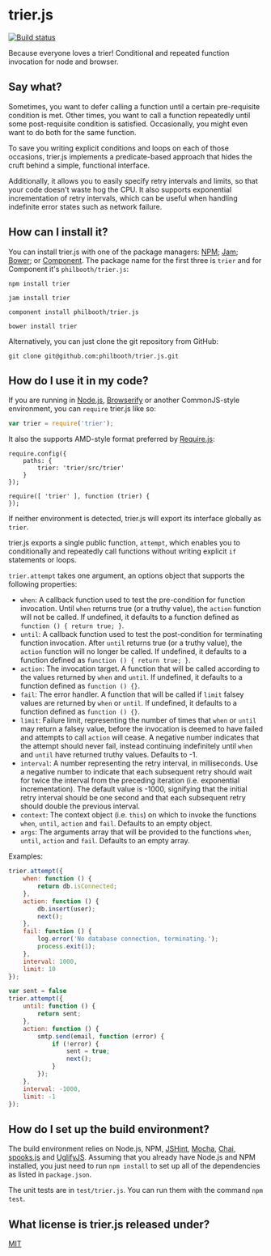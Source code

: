 # trier.js

[![Build status][ci-image]][ci-status]

Because everyone loves a trier!
Conditional
and repeated
function invocation
for node
and browser.

## Say what?

Sometimes,
you want to defer
calling a function
until a certain
pre-requisite condition is met.
Other times,
you want to
call a function
repeatedly
until some post-requisite condition
is satisfied.
Occasionally,
you might even want
to do both
for the same function.

To save you writing
explicit conditions
and loops
on each of those occasions,
trier.js implements
a predicate-based approach
that hides the cruft
behind a simple,
functional interface.

Additionally,
it allows you to easily specify
retry intervals
and limits,
so that your code
doesn't waste hog the CPU.
It also supports
exponential incrementation
of retry intervals,
which can be useful
when handling
indefinite error states
such as network failure.

## How can I install it?

You can install trier.js
with one of
the package managers:
[NPM];
[Jam];
[Bower];
or [Component].
The package name
for the first three
is `trier`
and for Component
it's `philbooth/trier.js`:

```
npm install trier

jam install trier

component install philbooth/trier.js

bower install trier
```

Alternatively,
you can just clone
the git repository
from GitHub:

```
git clone git@github.com:philbooth/trier.js.git
```

## How do I use it in my code?

If you are running in
[Node.js][node],
[Browserify]
or another CommonJS-style
environment,
you can `require`
trier.js like so:

```javascript
var trier = require('trier');
```

It also the supports
AMD-style format
preferred by [Require.js][require]:

```javascriot
require.config({
    paths: {
        trier: 'trier/src/trier'
    }
});

require([ 'trier' ], function (trier) {
});
```

If neither environment
is detected,
trier.js will export its interface globally
as `trier`.

trier.js exports
a single public function,
`attempt`,
which enables you to
conditionally
and repeatedly
call functions
without writing
explicit `if` statements
or loops.

`trier.attempt` takes one argument,
an options object
that supports
the following properties:

* `when`:
  A callback function
  used to test the pre-condition
  for function invocation.
  Until `when` returns true
  (or a truthy value),
  the `action` function
  will not be called.
  If undefined,
  it defaults to a function
  defined as
  `function () { return true; }`.
* `until`:
  A callback function
  used to test the post-condition
  for terminating
  function invocation.
  After `until` returns true
  (or a truthy value),
  the `action` function
  will no longer be called.
  If undefined,
  it defaults to a function
  defined as
  `function () { return true; }`.
* `action`:
  The invocation target.
  A function
  that will be called
  according to the values
  returned by
  `when`
  and `until`.
  If undefined,
  it defaults to a function
  defined as
  `function () {}`.
* `fail`:
  The error handler.
  A function
  that will be called
  if `limit`
  falsey values
  are returned by
  `when` or `until`.
  If undefined,
  it defaults to a function
  defined as
  `function () {}`.
* `limit`:
  Failure limit,
  representing the number of times
  that `when`
  or `until`
  may return a falsey value,
  before the invocation
  is deemed to have failed
  and attempts
  to call `action`
  will cease.
  A negative number
  indicates that the attempt
  should never fail,
  instead continuing indefinitely
  until `when`
  and `until`
  have returned
  truthy values.
  Defaults to -1.
* `interval`:
  A number
  representing the
  retry interval,
  in milliseconds.
  Use a negative number to indicate
  that each subsequent retry
  should wait for twice the interval
  from the preceding iteration
  (i.e. exponential incrementation).
  The default value is
  -1000,
  signifying that
  the initial retry interval
  should be one second
  and that each subsequent retry
  should double
  the previous interval.
* `context`:
  The context object
  (i.e. `this`)
  on which to invoke
  the functions
  `when`,
  `until`,
  `action` and
  `fail`.
  Defaults to
  an empty object.
* `args`:
  The arguments array
  that will be provided
  to the functions
  `when`,
  `until`,
  `action` and
  `fail`.
  Defaults to
  an empty array.

Examples:
```javascript
trier.attempt({
    when: function () {
        return db.isConnected;
    },
    action: function () {
        db.insert(user);
        next();
    },
    fail: function () {
        log.error('No database connection, terminating.');
        process.exit(1);
    },
    interval: 1000,
    limit: 10
});

var sent = false
trier.attempt({
    until: function () {
        return sent;
    },
    action: function () {
        smtp.send(email, function (error) {
            if (!error) {
                sent = true;
                next();
            }
        });
    },
    interval: -1000,
    limit: -1
});
```

## How do I set up the build environment?

The build environment relies on
Node.js,
NPM,
[JSHint],
[Mocha],
[Chai],
[spooks.js][spooks] and
[UglifyJS].
Assuming that you already have
Node.js
and NPM
installed,
you just need to run
`npm install`
to set up all of the dependencies
as listed in `package.json`.

The unit tests are in `test/trier.js`.
You can run them with the command `npm test`.

## What license is trier.js released under?

[MIT][license]

[ci-image]: https://secure.travis-ci.org/philbooth/trier.js.png?branch=master
[ci-status]: http://travis-ci.org/#!/philbooth/trier.js
[npm]: https://npmjs.org/
[jam]: http://jamjs.org/
[component]: http://component.io/
[bower]: http://bower.io/
[node]: http://nodejs.org/
[browserify]: http://browserify.org/
[require]: http://requirejs.org/
[jshint]: https://github.com/jshint/node-jshint
[mocha]: http://visionmedia.github.com/mocha
[chai]: http://chaijs.com/
[spooks]: https://github.com/philbooth/spooks.js
[uglifyjs]: https://github.com/mishoo/UglifyJS
[license]: https://github.com/philbooth/trier.js/blob/master/COPYING

